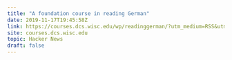 ```yaml
---
title: "A foundation course in reading German"
date: 2019-11-17T19:45:58Z
link: https://courses.dcs.wisc.edu/wp/readinggerman/?utm_medium=RSS&utm_source=hune
site: courses.dcs.wisc.edu
topic: Hacker News
draft: false
---
```


